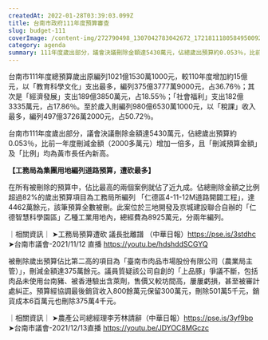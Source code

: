 ```yaml
---
createdAt: 2022-01-28T03:39:03.099Z
title: 台南市政府111年度預算審查
slug: budget-111
coverImage: /content-img/272790498_1307042783042672_1721811180584950092_n.jpeg
category: agenda
summary: 111年度歲出部分，議會決議刪除金額達5430萬元，佔總歲出預算約0.053％，比前一年度刪減金額（2000多萬元）增加一倍多，且「刪減預算金額」及「比例」均為黃市長任內新高。
---
```

台南市111年度總預算歲出原編列1021億1530萬1000元，較110年度增加約15億元，以「教育科學文化」支出最多，編列375億3777萬9000元，占36.76％；其次是「經濟發展」支出189億3850萬元，占18.55％；「社會福利」支出182億3335萬元，占17.86％。至於歲入則編列980億6530萬1000元，以「稅課」收入最多，編列497億3726萬2000元，占50.72％。

台南市111年度歲出部分，議會決議刪除金額達5430萬元，佔總歲出預算約0.053％，比前一年度刪減金額（2000多萬元）增加一倍多，且「刪減預算金額」及「比例」均為黃市長任內新高。

**【工務局為集團用地編列道路預算，遭砍最多】**

在所有被刪除的預算中，佔比最高的兩個案例就佔了近九成。佔總刪除金額之比例超過82%的歲出預算項目為工務局所編列 「仁德區4-11-12M道路開闢工程」，達4462萬餘元，該筆預算全數被刪。此案位於三地開發及京城建設聯合自辦的「仁德智慧科學園區」乙種工業用地內，總經費為8925萬元，分兩年編列。

｜相關資訊｜
➤工務局預算遭砍 議長批離譜 （中華日報）https://pse.is/3stdhc
➤台南市議會-2021/11/12 直播 https://youtu.be/hdshddSCGYQ

被刪除歲出預算佔比第二高的項目為「臺南市肉品市場股份有限公司（農業局主管）」，刪減金額達375萬餘元。議員質疑該公司自創的「上品豚」爭議不斷，包括肉品未使用台南豬、被香港驗出含萊劑，售價又較坊間高，屢屢虧損，甚至被審計處糾正。預算經協調最後銷貨收入800餘萬元保留300萬元，刪除501萬5千元，銷貨成本6百萬元也刪除375萬4千元。

｜相關資訊｜
➤農產公司總經理李芳林請辭（中華日報）https://pse.is/3yf9bp
➤台南市議會-2021/12/13直播 https://youtu.be/JDYOC8MGczc
